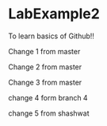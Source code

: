 # LabExample2
To learn basics of Github!!

Change 1 from master

Change 2 from master

Change 3 from master

change 4 form branch 4

change 5 from shashwat  
